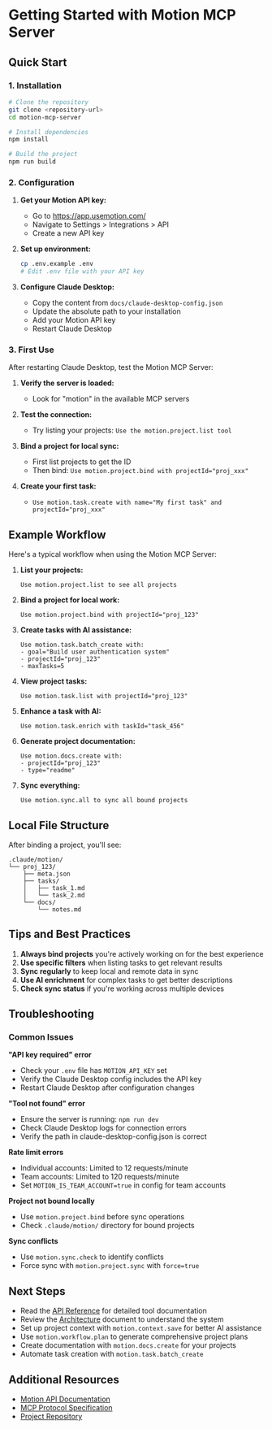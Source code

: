 # Getting Started with Motion MCP Server

## Quick Start

### 1. Installation

```bash
# Clone the repository
git clone <repository-url>
cd motion-mcp-server

# Install dependencies
npm install

# Build the project
npm run build
```

### 2. Configuration

1. **Get your Motion API key:**
   - Go to https://app.usemotion.com/
   - Navigate to Settings > Integrations > API
   - Create a new API key

2. **Set up environment:**
   ```bash
   cp .env.example .env
   # Edit .env file with your API key
   ```

3. **Configure Claude Desktop:**
   - Copy the content from `docs/claude-desktop-config.json`
   - Update the absolute path to your installation
   - Add your Motion API key
   - Restart Claude Desktop

### 3. First Use

After restarting Claude Desktop, test the Motion MCP Server:

1. **Verify the server is loaded:**
   - Look for "motion" in the available MCP servers

2. **Test the connection:**
   - Try listing your projects: `Use the motion.project.list tool`

3. **Bind a project for local sync:**
   - First list projects to get the ID
   - Then bind: `Use motion.project.bind with projectId="proj_xxx"`

4. **Create your first task:**
   - `Use motion.task.create with name="My first task" and projectId="proj_xxx"`

## Example Workflow

Here's a typical workflow when using the Motion MCP Server:

1. **List your projects:**
   ```
   Use motion.project.list to see all projects
   ```

2. **Bind a project for local work:**
   ```
   Use motion.project.bind with projectId="proj_123"
   ```

3. **Create tasks with AI assistance:**
   ```
   Use motion.task.batch_create with:
   - goal="Build user authentication system"
   - projectId="proj_123"
   - maxTasks=5
   ```

4. **View project tasks:**
   ```
   Use motion.task.list with projectId="proj_123"
   ```

5. **Enhance a task with AI:**
   ```
   Use motion.task.enrich with taskId="task_456"
   ```

6. **Generate project documentation:**
   ```
   Use motion.docs.create with:
   - projectId="proj_123"
   - type="readme"
   ```

7. **Sync everything:**
   ```
   Use motion.sync.all to sync all bound projects
   ```

## Local File Structure

After binding a project, you'll see:

```
.claude/motion/
└── proj_123/
    ├── meta.json
    ├── tasks/
    │   ├── task_1.md
    │   └── task_2.md
    └── docs/
        └── notes.md
```

## Tips and Best Practices

1. **Always bind projects** you're actively working on for the best experience
2. **Use specific filters** when listing tasks to get relevant results
3. **Sync regularly** to keep local and remote data in sync
4. **Use AI enrichment** for complex tasks to get better descriptions
5. **Check sync status** if you're working across multiple devices

## Troubleshooting

### Common Issues

**"API key required" error**
- Check your `.env` file has `MOTION_API_KEY` set
- Verify the Claude Desktop config includes the API key
- Restart Claude Desktop after configuration changes

**"Tool not found" error**
- Ensure the server is running: `npm run dev`
- Check Claude Desktop logs for connection errors
- Verify the path in claude-desktop-config.json is correct

**Rate limit errors**
- Individual accounts: Limited to 12 requests/minute
- Team accounts: Limited to 120 requests/minute
- Set `MOTION_IS_TEAM_ACCOUNT=true` in config for team accounts

**Project not bound locally**
- Use `motion.project.bind` before sync operations
- Check `.claude/motion/` directory for bound projects

**Sync conflicts**
- Use `motion.sync.check` to identify conflicts
- Force sync with `motion.project.sync` with `force=true`

## Next Steps

- Read the [API Reference](API_REFERENCE.md) for detailed tool documentation
- Review the [Architecture](ARCHITECTURE.md) document to understand the system
- Set up project context with `motion.context.save` for better AI assistance
- Use `motion.workflow.plan` to generate comprehensive project plans
- Create documentation with `motion.docs.create` for your projects
- Automate task creation with `motion.task.batch_create`

## Additional Resources

- [Motion API Documentation](https://docs.usemotion.com/)
- [MCP Protocol Specification](https://spec.modelcontextprotocol.io/)
- [Project Repository](https://github.com/your-org/motion-mcp-server)